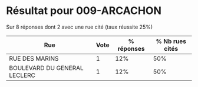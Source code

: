 # Résultat pour 009-ARCACHON

Sur 8 réponses dont 2 avec une rue cité (taux réussite 25%)

| Rue | Vote | % réponses | % Nb rues cités|
|-----|------|------------|----------------|
| RUE DES MARINS | 1 | 12% | 50%|
| BOULEVARD DU GENERAL LECLERC | 1 | 12% | 50%|
